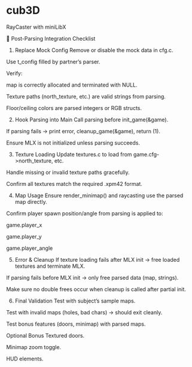 # cub3D
RayCaster with miniLibX


📝 Post-Parsing Integration Checklist
1. Replace Mock Config
 Remove or disable the mock data in cfg.c.

 Use t_config filled by partner’s parser.

 Verify:

map is correctly allocated and terminated with NULL.

Texture paths (north_texture, etc.) are valid strings from parsing.

Floor/ceiling colors are parsed integers or RGB structs.

2. Hook Parsing into Main
 Call parsing before init_game(&game).

 If parsing fails → print error, cleanup_game(&game), return (1).

 Ensure MLX is not initialized unless parsing succeeds.

3. Texture Loading
 Update textures.c to load from game.cfg->north_texture, etc.

 Handle missing or invalid texture paths gracefully.

 Confirm all textures match the required .xpm42 format.

4. Map Usage
 Ensure render_minimap() and raycasting use the parsed map directly.

 Confirm player spawn position/angle from parsing is applied to:

game.player_x

game.player_y

game.player_angle

5. Error & Cleanup
 If texture loading fails after MLX init → free loaded textures and terminate MLX.

 If parsing fails before MLX init → only free parsed data (map, strings).

 Make sure no double frees occur when cleanup is called after partial init.

6. Final Validation
 Test with subject’s sample maps.

 Test with invalid maps (holes, bad chars) → should exit cleanly.

 Test bonus features (doors, minimap) with parsed maps.

Optional Bonus
 Textured doors.

 Minimap zoom toggle.

 HUD elements.


 